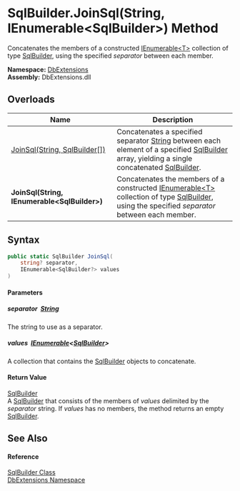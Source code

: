 SqlBuilder.JoinSql(String, IEnumerable&lt;SqlBuilder>) Method
=============================================================
Concatenates the members of a constructed [IEnumerable&lt;T>][1] collection of type [SqlBuilder][2], using the specified *separator* between each member.
  
**Namespace:** [DbExtensions][3]  
**Assembly:** DbExtensions.dll

Overloads
---------

| Name                                            | Description                                                                                                                                               |
| ----------------------------------------------- | --------------------------------------------------------------------------------------------------------------------------------------------------------- |
| [JoinSql(String, SqlBuilder[])][4]              | Concatenates a specified separator [String][5] between each element of a specified [SqlBuilder][2] array, yielding a single concatenated [SqlBuilder][2]. |
| **JoinSql(String, IEnumerable&lt;SqlBuilder>)** | Concatenates the members of a constructed [IEnumerable&lt;T>][1] collection of type [SqlBuilder][2], using the specified *separator* between each member. |


Syntax
------

```csharp
public static SqlBuilder JoinSql(
	string? separator,
	IEnumerable<SqlBuilder?> values
)
```

#### Parameters

##### *separator*  [String][5]
The string to use as a separator.

##### *values*  [IEnumerable][1]&lt;[SqlBuilder][2]>
A collection that contains the [SqlBuilder][2] objects to concatenate.

#### Return Value
[SqlBuilder][2]  
 A [SqlBuilder][2] that consists of the members of *values* delimited by the *separator* string. If *values* has no members, the method returns an empty [SqlBuilder][2].

See Also
--------

#### Reference
[SqlBuilder Class][2]  
[DbExtensions Namespace][3]  

[1]: https://learn.microsoft.com/dotnet/api/system.collections.generic.ienumerable-1
[2]: README.md
[3]: ../README.md
[4]: JoinSql.md
[5]: https://learn.microsoft.com/dotnet/api/system.string